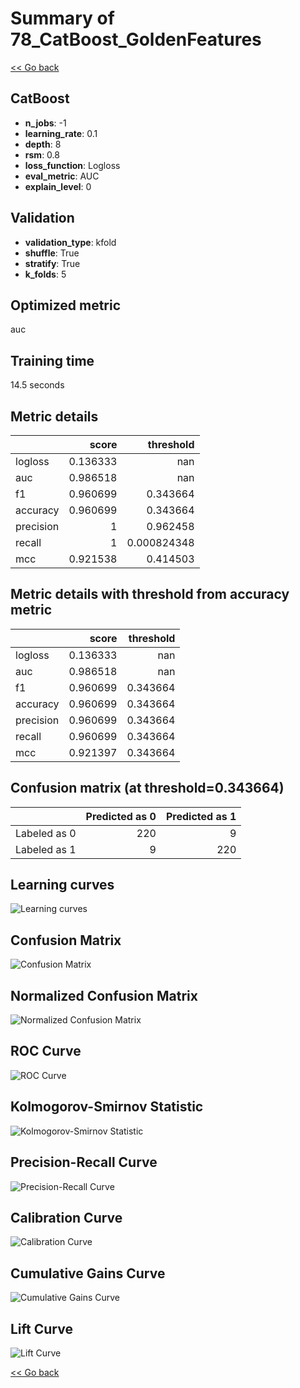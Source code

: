# Summary of 78_CatBoost_GoldenFeatures

[<< Go back](../README.md)


## CatBoost
- **n_jobs**: -1
- **learning_rate**: 0.1
- **depth**: 8
- **rsm**: 0.8
- **loss_function**: Logloss
- **eval_metric**: AUC
- **explain_level**: 0

## Validation
 - **validation_type**: kfold
 - **shuffle**: True
 - **stratify**: True
 - **k_folds**: 5

## Optimized metric
auc

## Training time

14.5 seconds

## Metric details
|           |    score |     threshold |
|:----------|---------:|--------------:|
| logloss   | 0.136333 | nan           |
| auc       | 0.986518 | nan           |
| f1        | 0.960699 |   0.343664    |
| accuracy  | 0.960699 |   0.343664    |
| precision | 1        |   0.962458    |
| recall    | 1        |   0.000824348 |
| mcc       | 0.921538 |   0.414503    |


## Metric details with threshold from accuracy metric
|           |    score |   threshold |
|:----------|---------:|------------:|
| logloss   | 0.136333 |  nan        |
| auc       | 0.986518 |  nan        |
| f1        | 0.960699 |    0.343664 |
| accuracy  | 0.960699 |    0.343664 |
| precision | 0.960699 |    0.343664 |
| recall    | 0.960699 |    0.343664 |
| mcc       | 0.921397 |    0.343664 |


## Confusion matrix (at threshold=0.343664)
|              |   Predicted as 0 |   Predicted as 1 |
|:-------------|-----------------:|-----------------:|
| Labeled as 0 |              220 |                9 |
| Labeled as 1 |                9 |              220 |

## Learning curves
![Learning curves](learning_curves.png)
## Confusion Matrix

![Confusion Matrix](confusion_matrix.png)


## Normalized Confusion Matrix

![Normalized Confusion Matrix](confusion_matrix_normalized.png)


## ROC Curve

![ROC Curve](roc_curve.png)


## Kolmogorov-Smirnov Statistic

![Kolmogorov-Smirnov Statistic](ks_statistic.png)


## Precision-Recall Curve

![Precision-Recall Curve](precision_recall_curve.png)


## Calibration Curve

![Calibration Curve](calibration_curve_curve.png)


## Cumulative Gains Curve

![Cumulative Gains Curve](cumulative_gains_curve.png)


## Lift Curve

![Lift Curve](lift_curve.png)



[<< Go back](../README.md)
